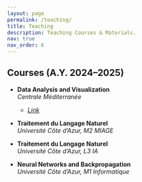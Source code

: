```yaml
---
layout: page
permalink: /teaching/
title: Teaching
description: Teaching Courses & Materials.
nav: true
nav_order: 6
---
```


## Courses (A.Y. 2024–2025)

- **Data Analysis and Visualization**  
  *Centrale Méditerranée*
  - [_Link_](https://github.com/deborahdore/DataAnalysisAndVisualization)

- **Traitement du Langage Naturel**  
  *Université Côte d’Azur, M2 MIAGE*

- **Traitement du Langage Naturel**  
  *Université Côte d’Azur, L3 IA*

- **Neural Networks and Backpropagation**  
  *Université Côte d’Azur, M1 Informatique*
